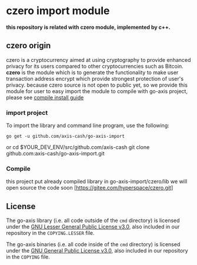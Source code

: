 # czero import module

**this repository is related with czero module, implemented by c++.**

## czero origin

czero is a cryptocurrency aimed at using cryptography to provide enhanced
privacy for its users compared to other cryptocurrencies such as Bitcoin. 
**czero** is the module which is to generate the functionality to make user
transaction address encrypt which provide strongest protection of user's 
privacy.
because czero source is not open to public yet, so we provide this module for user 
to easy import the module to compile with go-axis project, please see [compile install guide](https://github.com/axis-cash/go-axis/wiki/Installation-Instructions-for-Linux)



### import project

To import the library and command line program, use the following:

	go get -u github.com/axis-cash/go-axis-import
or cd $YOUR_DEV_ENV/src/github.com/axis-cash
    git clone github.com:axis-cash/go-axis-import.git

### Compile

this project put already compiled library in go-axis-import/czero/lib
we will open source the code soon
[https://gitee.com/hyperspace/czero.git]


## License

The go-axis library (i.e. all code outside of the `cmd` directory) is licensed under the
[GNU Lesser General Public License v3.0](https://www.gnu.org/licenses/lgpl-3.0.en.html), also
included in our repository in the `COPYING.LESSER` file.

The go-axis binaries (i.e. all code inside of the `cmd` directory) is licensed under the
[GNU General Public License v3.0](https://www.gnu.org/licenses/gpl-3.0.en.html), also included
in our repository in the `COPYING` file.
